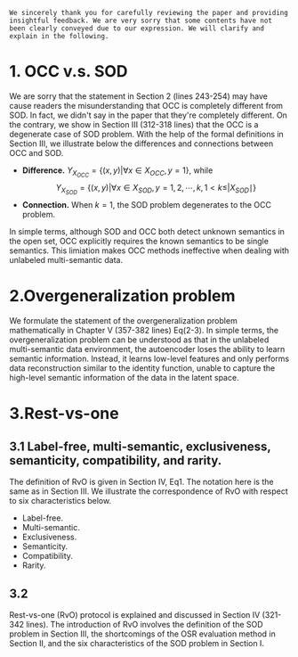 ```
We sincerely thank you for carefully reviewing the paper and providing insightful feedback. We are very sorry that some contents have not been clearly conveyed due to our expression. We will clarify and explain in the following.
```

# 1. OCC v.s. SOD
We are sorry that the statement in Section 2 (lines 243-254) may have cause readers the misunderstanding that OCC is completely different from SOD. In fact, we didn't say in the paper that they're completely different. On the contrary, we show in Section III (312-318 lines) that the OCC is a degenerate case of SOD problem. With the help of the formal definitions in Section III, we illustrate below the differences and connections between OCC and SOD.

- **Difference.** $Y_{X_{OCC}}=\{(x, y)|\forall x \in X_{OCC}, y=1\}$, while $$Y_{X_{SOD}}=\{(x, y)|\forall x \in X_{SOD}, y=1,2, \cdots, k, 1<k \leq| X_{SOD} \mid\}$$
- **Connection.** When $k=1$, the SOD problem degenerates to the OCC problem.

In simple terms, although SOD and OCC both detect unknown semantics in the open set, OCC explicitly requires the known semantics to be single semantics. This limiation makes OCC methods ineffective when dealing with unlabeled multi-semantic data.

# 2.Overgeneralization problem
We formulate the statement of the overgeneralization problem mathematically in Chapter V (357-382 lines) Eq(2-3). In simple terms, the overgeneralization problem can be understood as that in the unlabeled multi-semantic data environment, the autoencoder loses the ability to learn semantic information. Instead, it learns low-level features and only performs data reconstruction similar to the identity function, unable to capture the high-level semantic information of the data in the latent space.

# 3.Rest-vs-one

## 3.1 Label-free, multi-semantic, exclusiveness, semanticity, compatibility, and rarity.

The definition of RvO is given in Section IV, Eq1. The notation here is the same as in Section III. We illustrate the correspondence of RvO with respect to six characteristics below.

- Label-free.
- Multi-semantic.
- Exclusiveness.
- Semanticity.
- Compatibility.
- Rarity.

## 3.2

Rest-vs-one (RvO) protocol is explained and discussed in Section IV (321-342 lines). The introduction of RvO involves the definition of the SOD problem in Section III, the shortcomings of the OSR evaluation method in Section II, and the six characteristics of the SOD problem in Section I.
<!--stackedit_data:
eyJoaXN0b3J5IjpbMTk0MzMwOTgzMCwtODI2MTI4MzQxLC0xOT
M5ODkxNiwtMjEyNDEyNDU0MCw3MTAxNzk2OTQsLTEyNTczMjI4
OTMsNDcyNDcwMzAzLC0xMDk4ODAyMDFdfQ==
-->